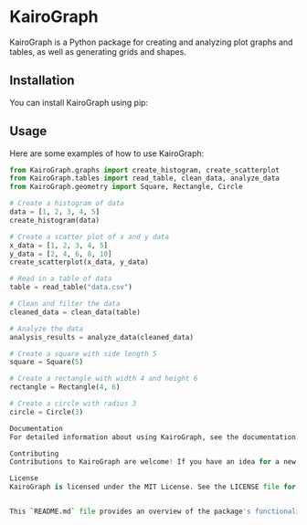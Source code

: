 # KairoGraph

KairoGraph is a Python package for creating and analyzing plot graphs and tables, as well as generating grids and shapes.

## Installation

You can install KairoGraph using pip:


## Usage

Here are some examples of how to use KairoGraph:

```python
from KairoGraph.graphs import create_histogram, create_scatterplot
from KairoGraph.tables import read_table, clean_data, analyze_data
from KairoGraph.geometry import Square, Rectangle, Circle

# Create a histogram of data
data = [1, 2, 3, 4, 5]
create_histogram(data)

# Create a scatter plot of x and y data
x_data = [1, 2, 3, 4, 5]
y_data = [2, 4, 6, 8, 10]
create_scatterplot(x_data, y_data)

# Read in a table of data
table = read_table("data.csv")

# Clean and filter the data
cleaned_data = clean_data(table)

# Analyze the data
analysis_results = analyze_data(cleaned_data)

# Create a square with side length 5
square = Square(5)

# Create a rectangle with width 4 and height 6
rectangle = Rectangle(4, 6)

# Create a circle with radius 3
circle = Circle(3)

Documentation
For detailed information about using KairoGraph, see the documentation.

Contributing
Contributions to KairoGraph are welcome! If you have an idea for a new feature or improvement, please open an issue or submit a pull request on GitHub.

License
KairoGraph is licensed under the MIT License. See the LICENSE file for more information.


This `README.md` file provides an overview of the package's functionality, installation instructions, usage examples, links to documentation and the license file, and information on contributing to the package.
